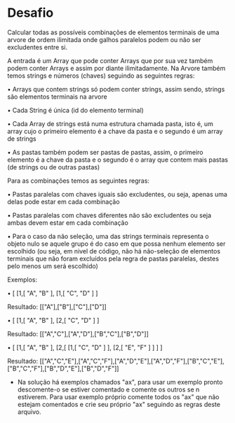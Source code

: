 # Desafio
Calcular todas as possíveis combinações de elementos terminais de uma arvore de ordem ilimitada onde galhos paralelos podem ou não ser excludentes entre si.

A entrada é um Array que pode conter Arrays que por sua vez também podem conter Arrays e assim por diante ilimitadamente. Na Arvore também temos strings e números (chaves) seguindo as seguintes regras:

• Arrays que contem strings só podem conter strings, assim sendo, strings são elementos terminais na arvore

• Cada String é única (id do elemento terminal)

• Cada Array de strings está numa estrutura chamada pasta, isto é, um array cujo o primeiro elemento é a chave da pasta e o segundo é um array de strings

• As pastas também podem ser pastas de pastas, assim, o primeiro elemento é a chave da pasta e o segundo é o array que contem mais pastas (de strings ou de outras pastas)

Para as combinações temos as seguintes regras:

• Pastas paralelas com chaves iguais são excludentes, ou seja, apenas uma delas pode estar em cada combinação 

• Pastas paralelas com chaves diferentes não são excludentes ou seja ambas devem estar em cada combinação 

• Para o caso da não seleção, uma das strings terminais representa o objeto nulo se aquele grupo é do caso em que possa nenhum elemento ser escolhido (ou seja, em nivel de código, não há não-seleção de elementos terminais que não foram excluídos pela regra de pastas paralelas, destes pelo menos um será escolhido)

Exemplos:

• [
   [1,[
      "A",
      "B"
   ],
   [1,[
      "C",
      "D"
   ]
]

Resultado: [["A"],["B"],["C"],["D"]]

• [
   [1,[
      "A",
      "B"
   ],
   [2,[
      "C",
      "D"
   ]
]

Resultado: [["A","C"],["A","D"],["B","C"],["B","D"]]

• [
   [1,[
      "A",
      "B"
   ],
   [2,[
      [1,[
           "C",
           "D"
        ]
      ],
      [2,[
            "E",
            "F"
        ]
      ]
   ]
]

Resultado: [["A","C","E"],["A","C","F"],["A","D","E"],["A","D","F"],["B","C","E"],["B","C","F"],["B","D","E"],["B","D","F"]]

* Na solução há exemplos chamados "ax", para usar um exemplo pronto descomente-o se estiver comentado e comente os outros se n estiverem. Para usar exemplo próprio comente todos os "ax" que não estejam comentados e crie seu próprio "ax" seguindo as regras deste arquivo.
